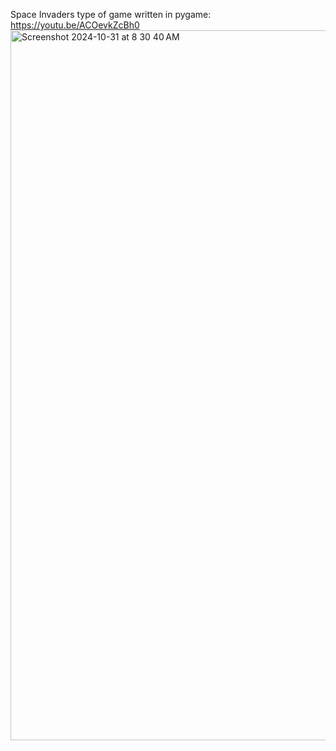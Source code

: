 Space Invaders type of game written in pygame: https://youtu.be/ACOevkZcBh0
<img width="1136" alt="Screenshot 2024-10-31 at 8 30 40 AM" src="https://github.com/user-attachments/assets/d88f231b-cc67-4be4-afda-394763f1802f">
